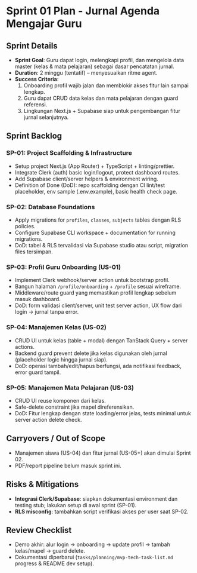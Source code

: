 # Sprint 01 Plan - Jurnal Agenda Mengajar Guru

## Sprint Details
- **Sprint Goal**: Guru dapat login, melengkapi profil, dan mengelola data master (kelas & mata pelajaran) sebagai dasar pencatatan jurnal.
- **Duration**: 2 minggu (tentatif) – menyesuaikan ritme agent.
- **Success Criteria**:
  1. Onboarding profil wajib jalan dan memblokir akses fitur lain sampai lengkap.
  2. Guru dapat CRUD data kelas dan mata pelajaran dengan guard referensi.
  3. Lingkungan Next.js + Supabase siap untuk pengembangan fitur jurnal selanjutnya.

## Sprint Backlog

### SP-01: Project Scaffolding & Infrastructure
- Setup project Next.js (App Router) + TypeScript + linting/prettier.
- Integrate Clerk (auth) basic login/logout, protect dashboard routes.
- Add Supabase client/server helpers & environment wiring.
- Definition of Done (DoD): repo scaffolding dengan CI lint/test placeholder, env sample (.env.example), basic health check page.

### SP-02: Database Foundations
- Apply migrations for `profiles`, `classes`, `subjects` tables dengan RLS policies.
- Configure Supabase CLI workspace + documentation for running migrations.
- DoD: tabel & RLS tervalidasi via Supabase studio atau script, migration files tersimpan.

### SP-03: Profil Guru Onboarding (US-01)
- Implement Clerk webhook/server action untuk bootstrap profil.
- Bangun halaman `/profile/onboarding` + `/profile` sesuai wireframe.
- Middleware/route guard yang memastikan profil lengkap sebelum masuk dashboard.
- DoD: form validasi client/server, unit test server action, UX flow dari login -> jurnal tanpa error.

### SP-04: Manajemen Kelas (US-02)
- CRUD UI untuk kelas (table + modal) dengan TanStack Query + server actions.
- Backend guard prevent delete jika kelas digunakan oleh jurnal (placeholder logic hingga jurnal siap).
- DoD: operasi tambah/edit/hapus berfungsi, ada notifikasi feedback, error guard tampil.

### SP-05: Manajemen Mata Pelajaran (US-03)
- CRUD UI reuse komponen dari kelas.
- Safe-delete constraint jika mapel direferensikan.
- DoD: Fitur lengkap dengan state loading/error jelas, tests minimal untuk server action delete check.

## Carryovers / Out of Scope
- Manajemen siswa (US-04) dan fitur jurnal (US-05+) akan dimulai Sprint 02.
- PDF/report pipeline belum masuk sprint ini.

## Risks & Mitigations
- **Integrasi Clerk/Supabase**: siapkan dokumentasi environment dan testing stub; lakukan setup di awal sprint (SP-01).
- **RLS misconfig**: tambahkan script verifikasi akses per user saat SP-02.

## Review Checklist
- Demo akhir: alur login -> onboarding -> update profil -> tambah kelas/mapel -> guard delete.
- Dokumentasi diperbarui (`tasks/planning/mvp-tech-task-list.md` progress & README dev setup).
